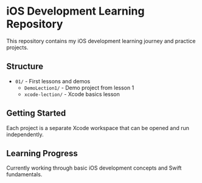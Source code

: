# iOS Development Learning Repository

This repository contains my iOS development learning journey and practice projects.

## Structure

- `01/` - First lessons and demos
  - `DemoLection1/` - Demo project from lesson 1
  - `xcode-lection/` - Xcode basics lesson

## Getting Started

Each project is a separate Xcode workspace that can be opened and run independently.

## Learning Progress

Currently working through basic iOS development concepts and Swift fundamentals.

